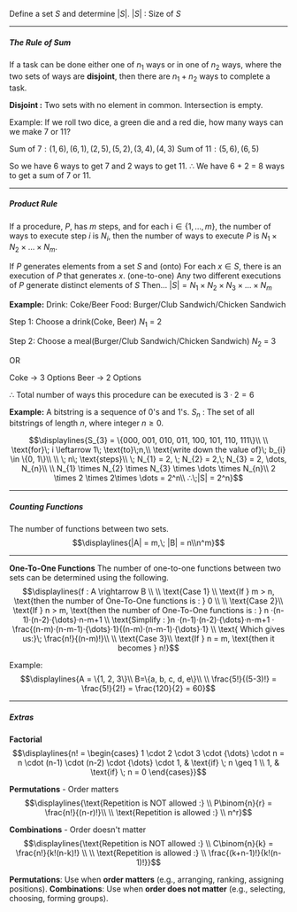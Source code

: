 Define a set $S$ and determine $|S|$.
	$|S|$ : Size of $S$


---
##### The Rule of Sum
If a task can be done either one of $n_1$ ways or in one of $n_2$ ways, where the two sets of ways are **disjoint**, then there are $n_1 + n_2$ ways to complete a task.

**Disjoint :** Two sets with no element in common. Intersection is empty.

Example:
If we roll two dice, a green die and a red die, how many ways can we make 7 or 11?

Sum of $7 : (1, 6), (6, 1), (2, 5), (5, 2), (3, 4), (4, 3)$ 
Sum of $11 : (5, 6), (6, 5)$

So we have 6 ways to get 7 and 2 ways to get 11. 
∴ We have 6 + 2 = 8 ways to get a sum of 7 or 11.


---
##### Product Rule
If a procedure, $P$, has $m$ steps, and for each $\text{i} \in \{1, \dots, m\}$, the number of ways to execute step $i$ is $N_{i}$, then the number of ways to execute $P$ is $N_1 \times N_{2} \times \dots \times N_{m}$.

If $P$ generates elements from a set $S$ and
	(onto) For each $x \in S$, there is an execution of $P$ that generates $x$.
	(one-to-one) Any two different executions of $P$ generate distinct elements of $S$
Then...
	$|S| = N_{1} \times N_{2} \times N_{3} \times \dots \times N_{m}$ 

**Example:**
Drink: Coke/Beer
Food: Burger/Club Sandwich/Chicken Sandwich

Step 1: Choose a drink(Coke, Beer)
	$N_{1}$ = 2

Step 2: Choose a meal(Burger/Club Sandwich/Chicken Sandwich)
	$N_{2}$ = 3

OR

Coke -> 3 Options
Beer -> 2 Options

∴ Total number of ways this procedure can be executed is 
	$3 · 2 = 6$

**Example:**
A bitstring is a sequence of $0$'s and $1$'s.
$S_{n}$ : The set of all bitstrings of length $n$, where integer $n \geq 0$.

$$\displaylines{S_{3} = \{000, 001, 010, 011, 100, 101, 110, 111\}\\ \\
\text{for}\; i \leftarrow 1\; \text{to}\;n,\\
\text{write down the value of}\; b_{i} \in \{0, 1\}\\ \\
\; n\; \text{steps}\\
\; N_{1} = 2, \; N_{2} = 2,\; N_{3} = 2, \dots, N_{n}\\ \\
N_{1} \times N_{2} \times N_{3} \times \dots \times N_{n}\\
2 \times 2 \times 2\times \dots = 2^n\\
∴\;|S| = 2^n}$$


---
##### Counting Functions
The number of functions between two sets. $$\displaylines{|A| = m,\; |B| = n\\n^m}$$

---
**One-To-One Functions**
The number of one-to-one functions between two sets can be determined using the following.
$$\displaylines{f : A \rightarrow B \\ \\
\text{Case 1} \\
\text{If } m > n, \text{then the number of One-To-One functions is : } 0
\\ \\
\text{Case 2}\\
\text{If } n > m, \text{then the number of One-To-One functions is : }
n ·(n-1)·(n-2)·{\dots}·n-m+1 \\
\text{Simplify : }n ·(n-1)·(n-2)·{\dots}·n-m+1 · \frac{(n-m)·(n-m-1)·{\dots}·1}{(n-m)·(n-m-1)·{\dots}·1} \\
\text{ Which gives us:}\; \frac{n!}{(n-m)!}\\ \\
\text{Case 3}\\
\text{If } n = m, \text{then it becomes } n!}$$

Example: $$\displaylines{A = \{1, 2, 3\}\\
B=\{a, b, c, d, e\}\\ \\
\frac{5!}{(5-3)!} = \frac{5!}{2!} = \frac{120}{2} = 60}$$

---
##### Extras

**Factorial**
$$\displaylines{n! = \begin{cases} 1 \cdot 2 \cdot 3 \cdot {\dots} \cdot n = n \cdot (n-1) \cdot (n-2) \cdot {\dots} \cdot 1, & \text{if} \; n \geq 1 \\ 1, & \text{if} \; n = 0 \end{cases}}$$


**Permutations** - Order matters
$$\displaylines{\text{Repetition is NOT allowed :} \\ P\binom{n}{r} = \frac{n!}{(n-r)!}\\ \\
\text{Repetition is allowed :} \\
n^r}$$

**Combinations** - Order doesn't matter
$$\displaylines{\text{Repetition is NOT allowed :} \\ C\binom{n}{k} = \frac{n!}{k!(n-k)!} \\ \\
\text{Repetition is allowed :} \\
\frac{(k+n-1)!}{k!(n-1)!}}$$


**Permutations**: Use when **order matters** (e.g., arranging, ranking, assigning positions).
**Combinations**: Use when **order does not matter** (e.g., selecting, choosing, forming groups).

